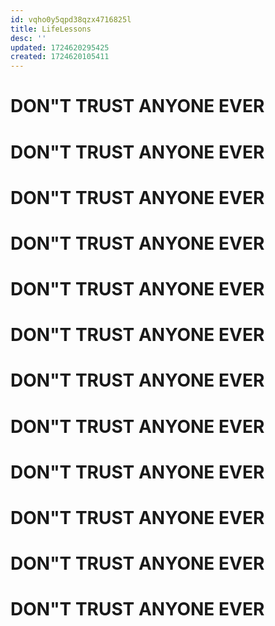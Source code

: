 ```yaml
---
id: vqho0y5qpd38qzx4716825l
title: LifeLessons
desc: ''
updated: 1724620295425
created: 1724620105411
---
```

# DON"T TRUST ANYONE EVER
# DON"T TRUST ANYONE EVER
# DON"T TRUST ANYONE EVER
# DON"T TRUST ANYONE EVER
# DON"T TRUST ANYONE EVER
# DON"T TRUST ANYONE EVER
# DON"T TRUST ANYONE EVER
# DON"T TRUST ANYONE EVER
# DON"T TRUST ANYONE EVER
# DON"T TRUST ANYONE EVER
# DON"T TRUST ANYONE EVER
# DON"T TRUST ANYONE EVER

 